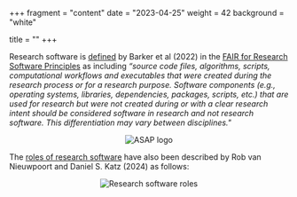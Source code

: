 +++
fragment = "content"
date = "2023-04-25"
weight = 42
background = "white"

title = ""
+++

Research software is [defined](https://doi.org/10.15497/RDA00068) by Barker et al (2022) in the [FAIR for Research Software Principles](https://www.nature.com/articles/s41597-022-01710-x) as including _“source code files, algorithms, scripts, computational workflows and executables that were created during the research process or for a research purpose. Software components (e.g., operating systems, libraries, dependencies, packages, scripts, etc.) that are used for research but were not created during or with a clear research intent should be considered software in research and not research software. This differentiation may vary between disciplines."_

<div style="text-align:center">
    <img src="ASAP_FullColor.png" alt="ASAP logo">
</div>

The [roles of research software](https://doi.org/10.54900/xdh2x-kj281) have also been described by Rob van Nieuwpoort and Daniel S. Katz (2024) as follows:

<div style="text-align:center">
    <img src="RS_roles_v2.jpeg" alt="Research software roles">
</div>
